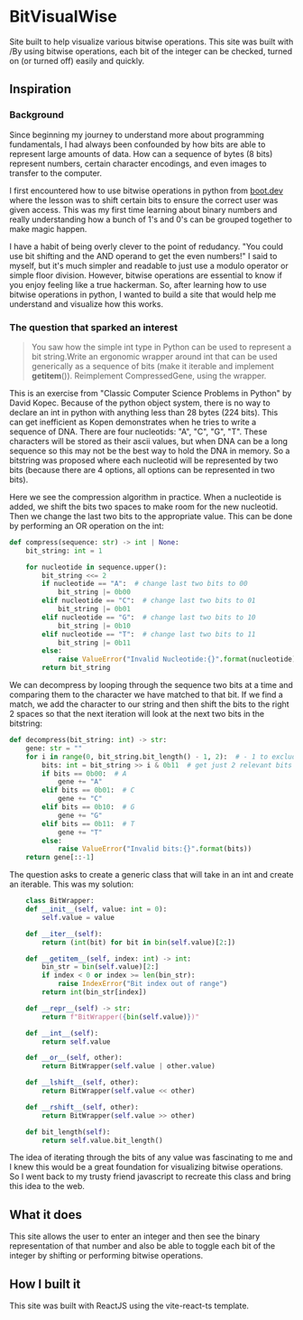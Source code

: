 # BitVisualWise

Site built to help visualize various bitwise operations. This site was built with /By using bitwise operations, each bit of the integer can be checked, turned on (or turned off) easily and quickly.

## Inspiration

### Background

Since beginning my journey to understand more about programming fundamentals, I had always been confounded by how bits are able to represent large amounts of data. How can a sequence of bytes (8 bits) represent numbers, certain character encodings, and even images to transfer to the computer.

I first encountered how to use bitwise operations in python from [boot.dev](http://boot.dev) where the lesson was to shift certain bits to ensure the correct user was given access. This was my first time learning about binary numbers and really understanding how a bunch of 1's and 0's can be grouped together to make magic happen.

I have a habit of being overly clever to the point of redudancy. "You could use bit shifting and the AND operand to get the even numbers!" I said to myself, but it's much simpler and readable to just use a modulo operator or simple floor division. However, bitwise operations are essential to know if you enjoy feeling like a true hackerman. So, after learning how to use bitwise operations in python, I wanted to build a site that would help me understand and visualize how this works.

### The question that sparked an interest

> You saw how the simple int type in Python can be used to represent a bit string.Write an ergonomic wrapper around int that can be used generically as a sequence of bits (make it iterable and implement **getitem**()). Reimplement CompressedGene, using the wrapper.

This is an exercise from "Classic Computer Science Problems in Python" by David Kopec. Because of the python object system, there is no way to declare an int in python with anything less than 28 bytes (224 bits). This can get inefficient as Kopen demonstrates when he tries to write a sequence of DNA. There are four nucleotids: "A", "C", "G", "T". These characters will be stored as their ascii values, but when DNA can be a long sequence so this may not be the best way to hold the DNA in memory. So a bitstring was proposed where each nucleotid will be represented by two bits (because there are 4 options, all options can be represented in two bits).

Here we see the compression algorithm in practice. When a nucleotide is added, we shift the bits two spaces to make room for the new nucleotid. Then we change the last two bits to the appropriate value. This can be done by performing an OR operation on the int:

```python
def compress(sequence: str) -> int | None:
    bit_string: int = 1

    for nucleotide in sequence.upper():
        bit_string <<= 2
        if nucleotide == "A":  # change last two bits to 00
            bit_string |= 0b00
        elif nucleotide == "C":  # change last two bits to 01
            bit_string |= 0b01
        elif nucleotide == "G":  # change last two bits to 10
            bit_string |= 0b10
        elif nucleotide == "T":  # change last two bits to 11
            bit_string |= 0b11
        else:
            raise ValueError("Invalid Nucleotide:{}".format(nucleotide))
        return bit_string
```

We can decompress by looping through the sequence two bits at a time and comparing them to the character we have matched to that bit. If we find a match, we add the character to our string and then shift the bits to the right 2 spaces so that the next iteration will look at the next two bits in the bitstring:

```python
def decompress(bit_string: int) -> str:
    gene: str = ""
    for i in range(0, bit_string.bit_length() - 1, 2):  # - 1 to exclude sentinel
        bits: int = bit_string >> i & 0b11  # get just 2 relevant bits
        if bits == 0b00:  # A
            gene += "A"
        elif bits == 0b01:  # C
            gene += "C"
        elif bits == 0b10:  # G
            gene += "G"
        elif bits == 0b11:  # T
            gene += "T"
        else:
            raise ValueError("Invalid bits:{}".format(bits))
    return gene[::-1]
```

The question asks to create a generic class that will take in an int and create an iterable. This was my solution:

```python
    class BitWrapper:
    def __init__(self, value: int = 0):
        self.value = value

    def __iter__(self):
        return (int(bit) for bit in bin(self.value)[2:])

    def __getitem__(self, index: int) -> int:
        bin_str = bin(self.value)[2:]
        if index < 0 or index >= len(bin_str):
            raise IndexError("Bit index out of range")
        return int(bin_str[index])

    def __repr__(self) -> str:
        return f"BitWrapper({bin(self.value)})"

    def __int__(self):
        return self.value

    def __or__(self, other):
        return BitWrapper(self.value | other.value)

    def __lshift__(self, other):
        return BitWrapper(self.value << other)

    def __rshift__(self, other):
        return BitWrapper(self.value >> other)

    def bit_length(self):
        return self.value.bit_length()
```

The idea of iterating through the bits of any value was fascinating to me and I knew this would be a great foundation for visualizing bitwise operations. So I went back to my trusty friend javascript to recreate this class and bring this idea to the web.

## What it does

This site allows the user to enter an integer and then see the binary representation of that number and also be able to toggle each bit of the integer by shifting or performing bitwise operations.

## How I built it

This site was built with ReactJS using the vite-react-ts template.
